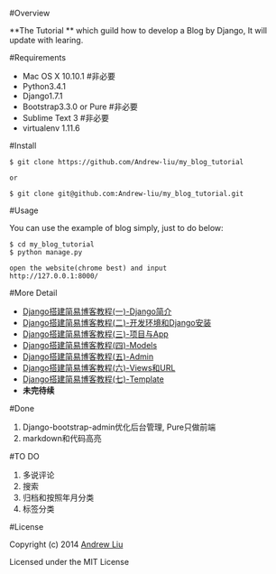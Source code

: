 #Overview

**The Tutorial ** which guild how to develop a Blog by Django, It will update with learing.

#Requirements

- Mac OS X 10.10.1  #非必要
- Python3.4.1
- Django1.7.1 
- Bootstrap3.3.0 or Pure  #非必要
- Sublime Text 3  #非必要
- virtualenv  1.11.6


#Install 

```
$ git clone https://github.com/Andrew-liu/my_blog_tutorial

or

$ git clone git@github.com:Andrew-liu/my_blog_tutorial.git
```

#Usage

You can use the example of blog simply, just to do below:

```
$ cd my_blog_tutorial
$ python manage.py

open the website(chrome best) and input
http://127.0.0.1:8000/
```



#More Detail

- [Django搭建简易博客教程(一)-Django简介](http://andrewliu.tk/2014/12/22/Django%E6%90%AD%E5%BB%BA%E7%AE%80%E6%98%93%E5%8D%9A%E5%AE%A2%E6%95%99%E7%A8%8B-%E4%B8%80-Django%E7%AE%80%E4%BB%8B/)
- [Django搭建简易博客教程(二)-开发环境和Django安装](http://andrewliu.tk/2014/12/22/Django%E6%90%AD%E5%BB%BA%E7%AE%80%E6%98%93%E5%8D%9A%E5%AE%A2%E6%95%99%E7%A8%8B-%E4%BA%8C-%E5%BC%80%E5%8F%91%E7%8E%AF%E5%A2%83%E5%92%8CDjango%E5%AE%89%E8%A3%85/)
- [Django搭建简易博客教程(三)-项目与App](http://andrewliu.tk/2014/12/22/Django%E6%90%AD%E5%BB%BA%E7%AE%80%E6%98%93%E5%8D%9A%E5%AE%A2%E6%95%99%E7%A8%8B-%E4%B8%89-%E9%A1%B9%E7%9B%AE%E4%B8%8EApp/)
- [Django搭建简易博客教程(四)-Models](http://andrewliu.tk/2014/12/26/Django%E6%90%AD%E5%BB%BA%E7%AE%80%E6%98%93%E5%8D%9A%E5%AE%A2%E6%95%99%E7%A8%8B-%E5%9B%9B-Models/)
- [Django搭建简易博客教程(五)-Admin](http://andrewliu.tk/2014/12/27/Django%E6%90%AD%E5%BB%BA%E7%AE%80%E6%98%93%E5%8D%9A%E5%AE%A2%E6%95%99%E7%A8%8B-%E4%BA%94-Admin/)
- [Django搭建简易博客教程(六)-Views和URL](http://andrewliu.tk/2014/12/27/Django%E6%90%AD%E5%BB%BA%E7%AE%80%E6%98%93%E5%8D%9A%E5%AE%A2%E6%95%99%E7%A8%8B-%E5%85%AD-Views%E5%92%8CURL/)
- [Django搭建简易博客教程(七)-Template](http://www.jianshu.com/p/b7f41df6202d)
- **未完待续**


#Done

1. Django-bootstrap-admin优化后台管理, Pure只做前端
2. markdown和代码高亮

#TO DO
1. 多说评论
2. 搜索
3. 归档和按照年月分类
4. 标签分类


#License

Copyright (c) 2014 [Andrew Liu](http://andrewliu.tk)

Licensed under the MIT License

